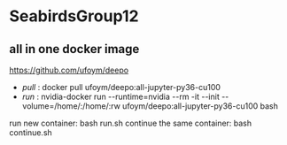 # SeabirdsGroup12

## all in one docker image
https://github.com/ufoym/deepo

- *pull* : docker pull ufoym/deepo:all-jupyter-py36-cu100
- *run* : nvidia-docker run --runtime=nvidia --rm -it --init --volume=/home/:/home/:rw ufoym/deepo:all-jupyter-py36-cu100 bash


run new container: bash run.sh
continue the same container: bash continue.sh